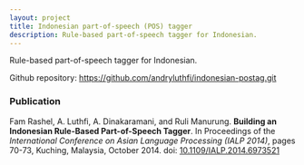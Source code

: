 ```yaml
---
layout: project
title: Indonesian part-of-speech (POS) tagger
description: Rule-based part-of-speech tagger for Indonesian.
---
```


Rule-based part-of-speech tagger for Indonesian.

Github repository: <https://github.com/andryluthfi/indonesian-postag.git>

### Publication
Fam Rashel, A. Luthfi, A. Dinakaramani, and Ruli Manurung.
**Building an Indonesian Rule-Based Part-of-Speech Tagger**.
In Proceedings of the *International Conference on Asian Language Processing (IALP 2014)*, pages 70-73, Kuching, Malaysia, October 2014.
doi: [10.1109/IALP.2014.6973521](https://doi.org/10.1109/IALP.2014.6973521)